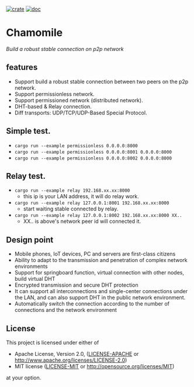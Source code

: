 [![crate](https://img.shields.io/badge/crates.io-v0.2-green.svg)](https://crates.io/crates/chamomile) [![doc](https://img.shields.io/badge/docs.rs-v0.2-blue.svg)](https://docs.rs/chamomile)

# Chamomile
*Build a robust stable connection on p2p network*

## features
- Support build a robust stable connection between two peers on the p2p network.
- Support permissionless network.
- Support permissioned network (distributed network).
- DHT-based & Relay connection.
- Diff transports: UDP/TCP/UDP-Based Special Protocol.

## Simple test.
- `cargo run --example permissionless 0.0.0.0:8000`
- `cargo run --example permissionless 0.0.0.0:8001 0.0.0.0:8000`
- `cargo run --example permissionless 0.0.0.0:8002 0.0.0.0:8000`

## Relay test.
- `cargo run --example relay 192.168.xx.xx:8000`
  - this ip is your LAN address, it will do relay work.
- `cargo run --example relay 127.0.0.1:8001 192.168.xx.xx:8000`
  - start waiting stable connected by relay.
- `cargo run --example relay 127.0.0.1:8002 192.168.xx.xx:8000 XX..`
  - XX.. is above's network peer id will connected it.

## Design point
- Mobile phones, IoT devices, PC and servers are first-class citizens
- Ability to adapt to the transmission and penetration of complex network environments
- Support for springboard function, virtual connection with other nodes, build virtual DHT
- Encrypted transmission and secure DHT protection
- It can support all interconnections and single-center connections under the LAN, and can also support DHT in the public network environment.
- Automatically switch the connection according to the number of connections and the network environment

## License

This project is licensed under either of

 * Apache License, Version 2.0, ([LICENSE-APACHE](LICENSE-APACHE) or
   http://www.apache.org/licenses/LICENSE-2.0)
 * MIT license ([LICENSE-MIT](LICENSE-MIT) or
   http://opensource.org/licenses/MIT)

at your option.
